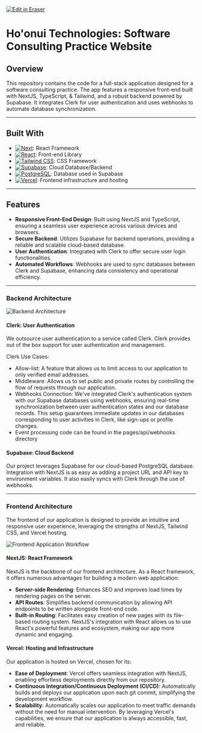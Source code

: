 <p><a target="_blank" href="https://app.eraser.io/workspace/SUU0xXIhVG8Q3muZH5DH" id="edit-in-eraser-github-link"><img alt="Edit in Eraser" src="https://firebasestorage.googleapis.com/v0/b/second-petal-295822.appspot.com/o/images%2Fgithub%2FOpen%20in%20Eraser.svg?alt=media&amp;token=968381c8-a7e7-472a-8ed6-4a6626da5501"></a></p>

# Ho'onui Technologies: Software Consulting Practice Website
## Overview
This repository contains the code for a full-stack application designed for a software consulting practice. The app features a responsive front-end built with NextJS, TypeScript, & Tailwind, and a robust backend powered by Supabase. It integrates Clerk for user authentication and uses webhooks to automate database synchronization.

---

## Built With
- [![Next][Next.js]][Next-url]: React Framework
- [![React][React.js]][React-url]: Front-end Library
- [![Tailwind CSS][Tailwind-CSS]][Tailwind-url]: CSS Framework
- [![Supabase][Supabase]][Supabase-url]: Cloud Database/Backend
- [![PostgreSQL][PostgreSQL]][PostgreSQL-url]: Database used in Supabase
- [![Vercel][Vercel]][Vercel-url]: Frontend infrastructure and hosting
---

## Features
- **Responsive Front-End Design**: Built using NextJS and TypeScript, ensuring a seamless user experience across various devices and browsers.
- **Secure Backend**: Utilizes Supabase for backend operations, providing a reliable and scalable cloud-based database.
- **User Authentication**: Integrated with Clerk to offer secure user login functionalities.
- **Automated Workflows**: Webhooks are used to sync databases between Clerk and Supabase, enhancing data consistency and operational efficiency.
---

### Backend Architecture
![Backend Architecture](undefined "Backend Architecture")

#### Clerk: User Authentication
We outsource user authentication to a service called Clerk. Clerk provides out of the box support for user authentication and management.

Clerk Use Cases:

- Allow-list: A feature that allows us to limit access to our application to only verified email addresses. 
- Middleware: Allows us to set public and private routes by controlling the flow of requests through our application.
- Webhooks Connection: We've integrated Clerk's authentication system with our Supabase databases using webhooks, ensuring real-time synchronization between user authentication states and our database records. This setup guarantees immediate updates in our databases corresponding to user activities in Clerk, like sign-ups or profile changes.
- Event processing code can be found in the pages/api/webhooks directory
#### Supabase: Cloud Backend
Our project leverages Supabase for our cloud-based PostgreSQL database. Integration with NextJS is as easy as adding a project URL and API key to environment variables. It also easily syncs with Clerk through the use of webhooks.

---

### Frontend Architecture
The frontend of our application is designed to provide an intuitive and responsive user experience, leveraging the strengths of NextJS, Tailwind CSS, and Vercel hosting.

![Frontend Application Workflow](undefined "Frontend Application Workflow")

#### NextJS: React Framework
NextJS is the backbone of our frontend architecture. As a React framework, it offers numerous advantages for building a modern web application:

- **Server-side Rendering**: Enhances SEO and improves load times by rendering pages on the server.
- **API Routes**: Simplifies backend communication by allowing API endpoints to be written alongside front-end code.
- **Built-in Routing**: Facilitates easy creation of new pages with its file-based routing system.
NextJS's integration with React allows us to use React's powerful features and ecosystem, making our app more dynamic and engaging.

#### Vercel: Hosting and Infrastructure
Our application is hosted on Vercel, chosen for its:

- **Ease of Deployment**: Vercel offers seamless integration with NextJS, enabling effortless deployments directly from our repository.
- **Continuous Integration/Continuous Deployment (CI/CD)**: Automatically builds and deploys our application upon each git commit, simplifying the development workflow.
- **Scalability**: Automatically scales our application to meet traffic demands without the need for manual intervention.
By leveraging Vercel's capabilities, we ensure that our application is always accessible, fast, and reliable.

[Next.js]: https://img.shields.io/badge/next.js-000000?style=for-the-badge&logo=nextdotjs&logoColor=white

[Next-url]: https://nextjs.org/



[React.js]: https://img.shields.io/badge/React-20232A?style=for-the-badge&logo=react&logoColor=61DAFB

[React-url]: https://reactjs.org/



[Tailwind-CSS]: https://img.shields.io/badge/Tailwind_CSS-38B2AC?style=for-the-badge&logo=tailwind-css&logoColor=white

[Tailwind-url]: https://tailwindcss.com/



[Supabase]: https://img.shields.io/badge/Supabase-181818?style=for-the-badge&logo=supabase&logoColor=white

[Supabase-url]: https://supabase.com/



[PostgreSQL]: https://img.shields.io/badge/PostgreSQL-316192?style=for-the-badge&logo=postgresql&logoColor=white

[PostgreSQL-url]: https://www.postgresql.org/



[Vercel]: https://img.shields.io/badge/Vercel-000000?style=for-the-badge&logo=vercel&logoColor=white

[Vercel-url]: https://vercel.com/


<!--- Eraser file: https://app.eraser.io/workspace/SUU0xXIhVG8Q3muZH5DH --->